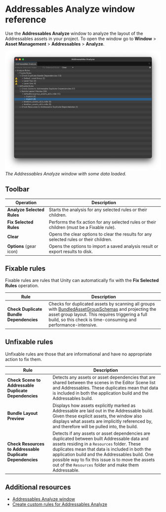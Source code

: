 # Addressables Analyze window reference

Use the **Addressables Analyze** window to analyze the layout of the Addressables assets in your project. To open the window go to **Window** > **Asset Management** > **Addressables** > **Analyze**.

![The Addressables Analyze window displaying expanded lists of fixable and unfixable rules.](images/addressables-analyze-window-data.png)*The Addressables Analyze window with some data loaded.*

## Toolbar

|**Operation**|**Description**|
|---|---|
|**Analyze Selected Rules**| Starts the analysis for any selected rules or their children.|
|**Fix Selected Rules**| Performs the fix action for any selected rules or their children (must be a Fixable rule).|
|**Clear**| Opens the clear options to clear the results for any selected rules or their children.|
|**Options** (gear icon)| Opens the options to import a saved analysis result or export results to disk.|

## Fixable rules

Fixable rules are rules that Unity can automatically fix with the **Fix Selected Rules** operation.

|**Rule**|**Description**|
|---|---|
|**Check Duplicate Bundle Dependencies**|Checks for duplicated assets by scanning all groups with [BundledAssetGroupSchemas](GroupSchemas.md) and projecting the asset group layout. This requires triggering a full build, so this check is time-consuming and performance-intensive.|

## Unfixable rules

Unfixable rules are those that are informational and have no appropriate action to fix them.

|**Rule**|**Description**|
|---|---|
|**Check Scene to Addressable Duplicate Dependencies**|Detects any assets or asset dependencies that are shared between the scenes in the Editor Scene list and Addressables. These duplicates mean that data is included in both the application build and the Addressables build.|
|**Bundle Layout Preview**|Displays how assets explicitly marked as Addressable are laid out in the Addressable build. Given these explicit assets, the window also displays what assets are implicitly referenced by, and therefore will be pulled into, the build.|
|**Check Resources to Addressable Duplicate Dependencies**|Detects if any assets or asset dependencies are duplicated between built Addressable data and assets residing in a `Resources` folder. These duplicates mean that data is included in both the application build and the Addressables build. One possible way to fix this issue is to move the assets out of the `Resources` folder and make them Addressable.|

## Additional resources

* [Addressables Analyze window](analyze-addressables-window.md)
* [Create custom rules for Addressables Analyze](analyze-custom-rules.md)